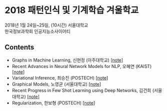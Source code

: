 
# 2018 패턴인식 및 기계학습 겨울학교

2018년 1월 24일~25일, (10시간) 서울대학교 <br>
한국정보과학회 인공지능소사이어티


## Contents
* Graphs in Machine Learning, 신현정 (아주대학교) [[note](https://1drv.ms/w/s!AllPqyV9kKUrl2S5YDakvlrk_Ono)]
* Recent Advances in Neural Network Models for NLP, 오혜연 (KAIST) [[note](https://1drv.ms/w/s!AllPqyV9kKUrl1-qewcU7ikLUpQ3)]
* Variational Inference, 최승진 (POSTECH) [[note](https://1drv.ms/w/s!AllPqyV9kKUrl2AaItN5jAjbBXbg)]
* Graphical Models, 노영균 (서울대학교) [[note](https://1drv.ms/w/s!AllPqyV9kKUrl2JyqiuLCVzB5EFM)]
* Recent Progress in Few Shot Learning using Deep Networks, 김건희 (서울대학교) [[note](https://1drv.ms/w/s!AllPqyV9kKUrl2EdHAdq8cWEiu8A)]
* Regularization, 한보형 (POSTECH) [[note](https://1drv.ms/w/s!AllPqyV9kKUrl2OUbhTl66HtPG5C)]
